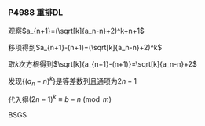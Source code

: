 ### P4988 重排DL

观察$a_{n+1}=(\sqrt[k]{a_n-n}+2)^k+n+1$

移项得到$a_{n+1}-(n+1)=(\sqrt[k]{a_n-n}+2)^k$

取$k$次方根得到$\sqrt[k]{a_{n+1}-(n+1)}=\sqrt[k]{a_n-n}+2$

发现$\{(a_{n}-n)^k\}$是等差数列且通项为$2n-1$

代入得$(2n-1)^k\equiv b-n \pmod m$

BSGS